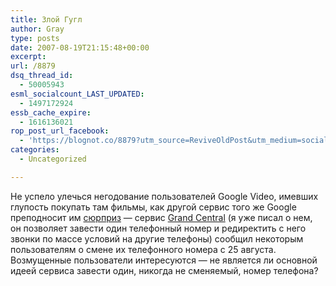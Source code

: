 ```yaml
---
title: Злой Гугл
author: Gray
type: posts
date: 2007-08-19T21:15:48+00:00
excerpt:
url: /8879
dsq_thread_id:
  - 50005943
esml_socialcount_LAST_UPDATED:
  - 1497172924
essb_cache_expire:
  - 1616136021
rop_post_url_facebook:
  - 'https://blognot.co/8879?utm_source=ReviveOldPost&utm_medium=social&utm_campaign=ReviveOldPost'
categories:
  - Uncategorized

---
```








Не успело улечься негодование пользователей Google Video, имевших глупость покупать там фильмы, как другой сервис того же Google преподносит им <a href="http://troyschneider.com/blog/48/grandcentral-one-number-life-or-year-maybe" target="_blank">сюрприз</a> &#8212; сервис <a href="http://www.grandcentral.com/" target="_blank">Grand Central</a> (я уже писал о нем, он позволяет завести один телефонный номер и редиректить с него звонки по массе условий на другие телефоны) сообщил некоторым пользователям о смене их телефонного номера с 25 августа. Возмущенные пользователи интересуются &#8212; не является ли основной идеей сервиса завести один, никогда не сменяемый, номер телефона?